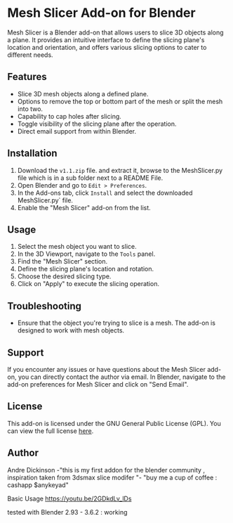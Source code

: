 # Mesh Slicer Add-on for Blender

Mesh Slicer is a Blender add-on that allows users to slice 3D objects along a plane. It provides an intuitive interface to define the slicing plane's location and orientation, and offers various slicing options to cater to different needs.

## Features

- Slice 3D mesh objects along a defined plane.
- Options to remove the top or bottom part of the mesh or split the mesh into two.
- Capability to cap holes after slicing.
- Toggle visibility of the slicing plane after the operation.
- Direct email support from within Blender.

## Installation

1. Download the `v1.1.zip` file. and extract it, browse to the MeshSlicer.py file which is in a sub folder next to a README File.
2. Open Blender and go to `Edit > Preferences`.
3. In the Add-ons tab, click `Install` and select the downloaded MeshSlicer.py` file.
4. Enable the "Mesh Slicer" add-on from the list.

## Usage

1. Select the mesh object you want to slice.
2. In the 3D Viewport, navigate to the `Tools` panel.
3. Find the "Mesh Slicer" section.
4. Define the slicing plane's location and rotation.
5. Choose the desired slicing type.
6. Click on "Apply" to execute the slicing operation.

## Troubleshooting

- Ensure that the object you're trying to slice is a mesh. The add-on is designed to work with mesh objects.

## Support

If you encounter any issues or have questions about the Mesh Slicer add-on, you can directly contact the author via email. In Blender, navigate to the add-on preferences for Mesh Slicer and click on "Send Email".

## License

This add-on is licensed under the GNU General Public License (GPL). You can view the full license [here](https://www.gnu.org/licenses/gpl-3.0.en.html).

## Author

Andre Dickinson -"this is my first addon for the blender community , inspiration taken from 3dsmax slice modifer "- "buy me a cup of coffee : cashapp $anykeyad"


Basic Usage https://youtu.be/2GDkdLv_lDs

tested with Blender 2.93 - 3.6.2 :  working


